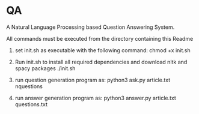 # QA

A Natural Language Processing based Question Answering System.

All commands must be executed from the directory containing this Readme

1. set init.sh as executable with the following command:
   chmod +x init.sh

2. Run init.sh to install all required dependencies and download nltk and spacy packages
   ./init.sh

3. run question generation program as:
   python3 ask.py article.txt nquestions

4. run answer generation program as:
   python3 answer.py article.txt questions.txt
